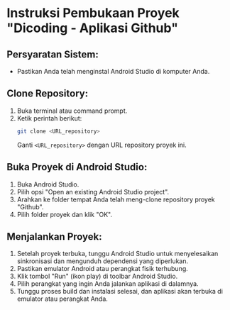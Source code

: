 # Instruksi Pembukaan Proyek "Dicoding - Aplikasi Github"

## Persyaratan Sistem:
- Pastikan Anda telah menginstal Android Studio di komputer Anda.

## Clone Repository:
1. Buka terminal atau command prompt.
2. Ketik perintah berikut:
    ```bash
    git clone <URL_repository>
    ```
    Ganti `<URL_repository>` dengan URL repository proyek ini.

## Buka Proyek di Android Studio:
1. Buka Android Studio.
2. Pilih opsi "Open an existing Android Studio project".
3. Arahkan ke folder tempat Anda telah meng-clone repository proyek "Github".
4. Pilih folder proyek dan klik "OK".

## Menjalankan Proyek:
1. Setelah proyek terbuka, tunggu Android Studio untuk menyelesaikan sinkronisasi dan mengunduh dependensi yang diperlukan.
2. Pastikan emulator Android atau perangkat fisik terhubung.
3. Klik tombol "Run" (ikon play) di toolbar Android Studio.
4. Pilih perangkat yang ingin Anda jalankan aplikasi di dalamnya.
5. Tunggu proses build dan instalasi selesai, dan aplikasi akan terbuka di emulator atau perangkat Anda.
